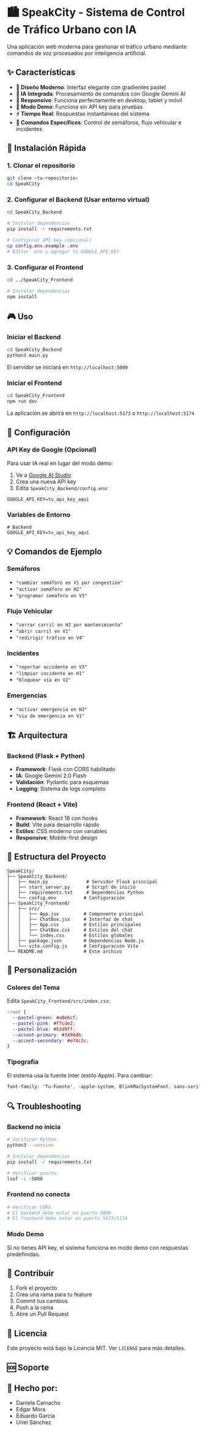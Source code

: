 ﻿# 🏙️ SpeakCity - Sistema de Control de Tráfico Urbano con IA

Una aplicación web moderna para gestionar el tráfico urbano mediante comandos de voz procesados por inteligencia artificial.

## ✨ Características

- **🎨 Diseño Moderno**: Interfaz elegante con gradientes pastel
- **🤖 IA Integrada**: Procesamiento de comandos con Google Gemini AI
- **📱 Responsive**: Funciona perfectamente en desktop, tablet y móvil
- **🔄 Modo Demo**: Funciona sin API key para pruebas
- **⚡ Tiempo Real**: Respuestas instantáneas del sistema
- **🎯 Comandos Específicos**: Control de semáforos, flujo vehicular e incidentes

## 🚀 Instalación Rápida

### 1. Clonar el repositorio
```bash
git clone <tu-repositorio>
cd SpeakCity
```

### 2. Configurar el Backend (Usar entorno virtual)
```bash
cd SpeakCity_Backend

# Instalar dependencias
pip install -r requirements.txt

# Configurar API key (opcional)
cp config.env.example .env
# Editar .env y agregar tu GOOGLE_API_KEY
```

### 3. Configurar el Frontend
```bash
cd ../SpeakCity_Frontend

# Instalar dependencias
npm install
```

## 🎮 Uso

### Iniciar el Backend
```bash
cd SpeakCity_Backend
python3 main.py
```
El servidor se iniciará en `http://localhost:5000`

### Iniciar el Frontend
```bash
cd SpeakCity_Frontend
npm run dev
```
La aplicación se abrirá en `http://localhost:5173` o `http://localhost:5174`

## 🔧 Configuración

### API Key de Google (Opcional)
Para usar IA real en lugar del modo demo:

1. Ve a [Google AI Studio](https://makersuite.google.com/app/apikey)
2. Crea una nueva API key
3. Edita `SpeakCity_Backend/config.env`:
```env
GOOGLE_API_KEY=tu_api_key_aqui
```

### Variables de Entorno
```env
# Backend
GOOGLE_API_KEY=tu_api_key_aquí
```

## 💡 Comandos de Ejemplo

### Semáforos
- `"cambiar semáforo en V1 por congestión"`
- `"activar semáforo en H2"`
- `"programar semáforo en V3"`

### Flujo Vehicular
- `"cerrar carril en H2 por mantenimiento"`
- `"abrir carril en V1"`
- `"redirigir tráfico en V4"`

### Incidentes
- `"reportar accidente en V3"`
- `"limpiar incidente en H1"`
- `"bloquear vía en V2"`

### Emergencias
- `"activar emergencia en H3"`
- `"via de emergencia en V1"`

## 🏗️ Arquitectura

### Backend (Flask + Python)
- **Framework**: Flask con CORS habilitado
- **IA**: Google Gemini 2.0 Flash
- **Validación**: Pydantic para esquemas
- **Logging**: Sistema de logs completo

### Frontend (React + Vite)
- **Framework**: React 18 con hooks
- **Build**: Vite para desarrollo rápido
- **Estilos**: CSS moderno con variables
- **Responsive**: Mobile-first design

## 📁 Estructura del Proyecto

```
SpeakCity/
├── SpeakCity_Backend/
│   ├── main.py              # Servidor Flask principal
│   ├── start_server.py      # Script de inicio
│   ├── requirements.txt     # Dependencias Python
│   └── config.env          # Configuración
├── SpeakCity_Frontend/
│   ├── src/
│   │   ├── App.jsx         # Componente principal
│   │   ├── ChatBox.jsx     # Interfaz de chat
│   │   ├── App.css         # Estilos principales
│   │   ├── ChatBox.css     # Estilos del chat
│   │   └── index.css       # Estilos globales
│   ├── package.json        # Dependencias Node.js
│   └── vite.config.js      # Configuración Vite
└── README.md               # Este archivo
```

## 🎨 Personalización

### Colores del Tema
Edita `SpeakCity_Frontend/src/index.css`:
```css
:root {
  --pastel-green: #a8e6cf;
  --pastel-pink: #f7cde2;
  --pastel-blue: #b3d9ff;
  --accent-primary: #3498db;
  --accent-secondary: #e74c3c;
}
```

### Tipografía
El sistema usa la fuente Inter (estilo Apple). Para cambiar:
```css
font-family: 'Tu-Fuente', -apple-system, BlinkMacSystemFont, sans-serif;
```

## 🔍 Troubleshooting

### Backend no inicia
```bash
# Verificar Python
python3 --version

# Instalar dependencias
pip install -r requirements.txt

# Verificar puerto
lsof -i :5000
```

### Frontend no conecta
```bash
# Verificar CORS
# El backend debe estar en puerto 5000
# El frontend debe estar en puerto 5173/5174
```

### Modo Demo
Si no tienes API key, el sistema funciona en modo demo con respuestas predefinidas.

## 🤝 Contribuir

1. Fork el proyecto
2. Crea una rama para tu feature
3. Commit tus cambios
4. Push a la rama
5. Abre un Pull Request

## 📄 Licencia

Este proyecto está bajo la Licencia MIT. Ver `LICENSE` para más detalles.

## 🆘 Soporte


## 👥 Hecho por:

- Daniela Camacho
- Edgar Mora
- Eduardo García
- Uriel Sánchez
